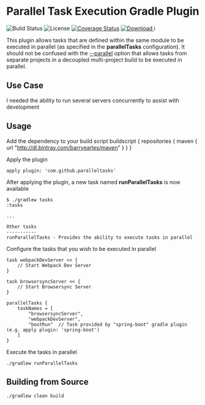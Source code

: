 # Parallel Task Execution Gradle Plugin
![Build Status](https://travis-ci.org/barryearles/parallel-tasks-gradle-plugin.svg)
![License](https://img.shields.io/badge/license-apache-blue.svg)
[![Coverage Status](https://coveralls.io/repos/barryearles/parallel-tasks-gradle-plugin/badge.svg?branch=master&service=github)](https://coveralls.io/github/barryearles/parallel-tasks-gradle-plugin?branch=master)
[ ![Download](https://api.bintray.com/packages/barryearles/maven/parallel-tasks-gradle-plugin/images/download.svg) ](https://bintray.com/barryearles/maven/parallel-tasks-gradle-plugin/_latestVersion)i

This plugin allows tasks that are defined within the same module to be executed in parallel (as specified in the __parallelTasks__ configuration).  It should not be confused with the [--parallel](https://github.com/gradle/gradle/blob/master/design-docs/done/parallel-project-execution.md "--parallel") option that allows tasks from separate projects in a decoupled multi-project build to be executed in parallel.

## Use Case

I needed the ability to run several servers concurrently to assist with development

## Usage

Add the dependency to your build script
    buildscript {
        repositories {
            maven {
                url  "http://dl.bintray.com/barryearles/maven" 
            }
        }
    }

Apply the plugin

	apply plugin: 'com.github.paralleltasks'

After applying the plugin, a new task named __runParallelTasks__ is now available

	$ ./gradlew tasks
    :tasks

    ...

    Other tasks
    -----------
    runParallelTasks - Provides the ability to execute tasks in parallel

Configure the tasks that you wish to be executed in parallel

	task webpackDevServer << {
        // Start Webpack Dev Server
    }

    task browsersyncServer << {
        // Start Browsersync Server
    }

    parallelTasks {
        taskNames = [
            "browsersyncServer",
            "webpackDevServer",
            "bootRun"  // Task provided by "spring-boot" gradle plugin (e.g. apply plugin: 'spring-boot')
        ]
    }

Execute the tasks in parallel

	./gradlew runParallelTasks

## Building from Source

	./gradlew clean build
